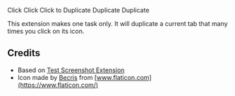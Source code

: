 Click Click Click to Duplicate Duplicate Duplicate

This extension makes one task only. It will duplicate a current tab
that many times you click on its icon.

## Credits

* Based on [Test Screenshot Extension](https://developer.chrome.com/extensions/samples)
* Icon made by [Becris](https://www.flaticon.com/authors/becris) from [www.flaticon.com](https://www.flaticon.com/)
